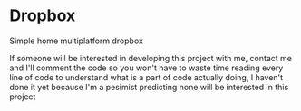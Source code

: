 # Dropbox
Simple home multiplatform dropbox

If someone will be interested in developing this project with me, contact me and I'll comment the code so you won't have to waste time reading every line of code to understand what is a part of code actually doing, I haven't done it yet because I'm a pesimist predicting none will be interested in this project
